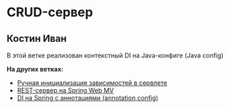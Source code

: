 # CRUD-сервер

## Костин Иван

В этой ветке реализован контекстный DI на Java-конфиге (Java config)

**На других ветках:**
* [Ручная инициализация зависимостей в сервлете](https://github.com/bojark/my-CRUD-server)
* [REST-сервер на Spring Web MV](https://github.com/bojark/my-CRUD-server/tree/feature/spring-webb)
* [DI на Spring с аннотациями (annotation config)](https://github.com/bojark/my-CRUD-server/tree/feature/di-annotation)
